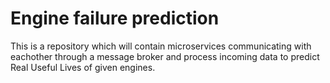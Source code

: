 # Engine failure prediction

This is a repository which will contain microservices communicating with eachother through a message broker and process incoming data to predict Real Useful Lives of given engines.
